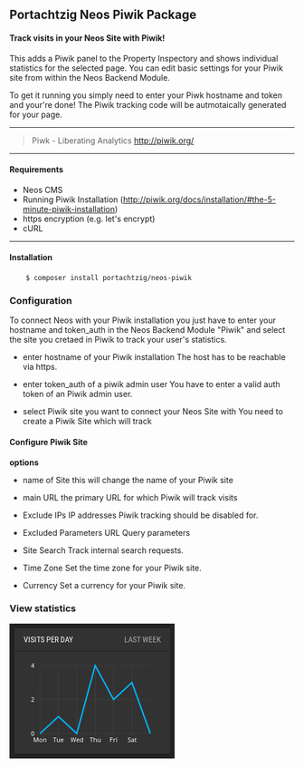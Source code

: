 ## Portachtzig Neos Piwik Package

#### Track visits in your Neos Site with Piwik!

This adds a Piwik panel to the Property Inspectory and shows individual statistics for the selected page.
You can edit basic settings for your Piwik site from within the Neos Backend Module.

To get it running you simply need to enter your Piwk hostname and token and your're done! The Piwik tracking code will be autmotaically generated for your page.

- - -

> Piwk - Liberating Analytics
> http://piwik.org/

- - -


#### Requirements

+ Neos CMS
+ Running Piwik Installation (http://piwik.org/docs/installation/#the-5-minute-piwik-installation)
+ https encryption (e.g. let's encrypt)
+ cURL

- - -

#### Installation

```
	$ composer install portachtzig/neos-piwik
```

### Configuration
To connect Neos with your Piwik installation you just have to enter your hostname and token_auth in the Neos Backend Module "Piwik" and select the site you cretaed in Piwik to track your user's statistics.

+ enter hostname of your Piwik installation
The host has to be reachable via https.

+ enter token_auth of a piwik admin user
You have to enter a valid auth token of an Piwik admin user.

+ select Piwik site you want to connect your Neos Site with
You need to create a Piwik Site which will track

#### Configure Piwik Site
**options**
+ name of Site
this will change the name of your Piwik site

+ main URL
the primary URL for which Piwik will track visits

+ Exclude IPs
IP addresses Piwik tracking should be disabled for.

+ Excluded Parameters
URL Query parameters

+ Site Search
Track internal search requests.

+ Time Zone
Set  the time zone for your Piwik site.

+ Currency
Set a currency for your Piwik site.

### View statistics 

![visist per day / last week](Documentation/Images/visits_per_day_week.png)


